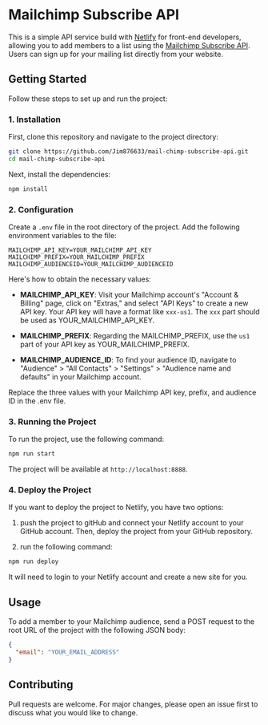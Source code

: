 # Mailchimp Subscribe API

This is a simple API service build with [Netlify](https://www.netlify.com/) for front-end developers, allowing you to add members to a list using the [Mailchimp Subscribe API](https://mailchimp.com/developer/marketing/api/list-members/add-member-to-list/). Users can sign up for your mailing list directly from your website.

## Getting Started

Follow these steps to set up and run the project:

### 1. Installation

First, clone this repository and navigate to the project directory:

```bash
git clone https://github.com/Jim876633/mail-chimp-subscribe-api.git
cd mail-chimp-subscribe-api
```

Next, install the dependencies:

```bash
npm install
```

### 2. Configuration

Create a `.env` file in the root directory of the project. Add the following environment variables to the file:

```.env
MAILCHIMP_API_KEY=YOUR_MAILCHIMP_API_KEY
MAILCHIMP_PREFIX=YOUR_MAILCHIMP_PREFIX
MAILCHIMP_AUDIENCEID=YOUR_MAILCHIMP_AUDIENCEID
```

Here's how to obtain the necessary values:

- **MAILCHIMP_API_KEY**: Visit your Mailchimp account's "Account & Billing" page, click on "Extras," and select "API Keys" to create a new API key. Your API key will have a format like `xxx-us1`. The `xxx` part should be used as YOUR_MAILCHIMP_API_KEY.

- **MAILCHIMP_PREFIX**: Regarding the MAILCHIMP_PREFIX, use the `us1` part of your API key as YOUR_MAILCHIMP_PREFIX.

- **MAILCHIMP_AUDIENCE_ID**: To find your audience ID, navigate to "Audience" > "All Contacts" > "Settings" > "Audience name and defaults" in your Mailchimp account.

Replace the three values with your Mailchimp API key, prefix, and audience ID in the .env file.

### 3. Running the Project

To run the project, use the following command:

```bash
npm run start
```

The project will be available at `http://localhost:8888`.

### 4. Deploy the Project

If you want to deploy the project to Netlify, you have two options:

1. push the project to gitHub and connect your Netlify account to your GitHub account. Then, deploy the project from your GitHub repository.

2. run the following command:

```bash
npm run deploy
```

It will need to login to your Netlify account and create a new site for you.

## Usage

To add a member to your Mailchimp audience, send a POST request to the root URL of the project with the following JSON body:

```json
{
  "email": "YOUR_EMAIL_ADDRESS"
}
```

## Contributing

Pull requests are welcome. For major changes, please open an issue first to discuss what you would like to change.
